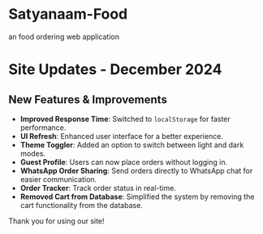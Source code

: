 # Satyanaam-Food

an food ordering web application

# Site Updates - December 2024

## New Features & Improvements

- **Improved Response Time**: Switched to `localStorage` for faster performance.
- **UI Refresh**: Enhanced user interface for a better experience.
- **Theme Toggler**: Added an option to switch between light and dark modes.
- **Guest Profile**: Users can now place orders without logging in.
- **WhatsApp Order Sharing**: Send orders directly to WhatsApp chat for easier communication.
- **Order Tracker**: Track order status in real-time.
- **Removed Cart from Database**: Simplified the system by removing the cart functionality from the database.

Thank you for using our site!
